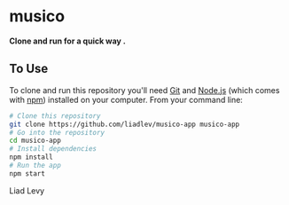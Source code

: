 # musico 

**Clone and run for a quick way .**


## To Use

To clone and run this repository you'll need [Git](https://git-scm.com) and [Node.js](https://nodejs.org/en/download/) (which comes with [npm](http://npmjs.com)) installed on your computer. From your command line:

```bash
# Clone this repository
git clone https://github.com/liadlev/musico-app musico-app
# Go into the repository
cd musico-app
# Install dependencies
npm install
# Run the app
npm start
```


Liad Levy

